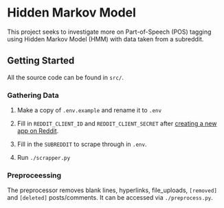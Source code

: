 # Hidden Markov Model

This project seeks to investigate more on Part-of-Speech (POS) tagging using Hidden Markov Model (HMM) with data taken from a subreddit.

## Getting Started

All the source code can be found in `src/`.

### Gathering Data

1. Make a copy of `.env.example` and rename it to `.env`

2. Fill in `REDDIT_CLIENT_ID` and `REDDIT_CLIENT_SECRET` after [creating a new app on Reddit](https://www.reddit.com/prefs/apps/).

3. Fill in the `SUBREDDIT` to scrape through in `.env`.

4. Run `./scrapper.py`

### Preproceessing

The preprocessor removes blank lines, hyperlinks, file_uploads, `[removed]` and `[deleted]` posts/comments.
It can be accessed via `./preprocess.py`.
